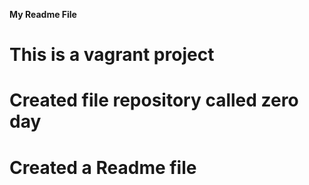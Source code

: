 **My Readme File**
# This is a vagrant project
# Created file repository called zero day
# Created a Readme file
